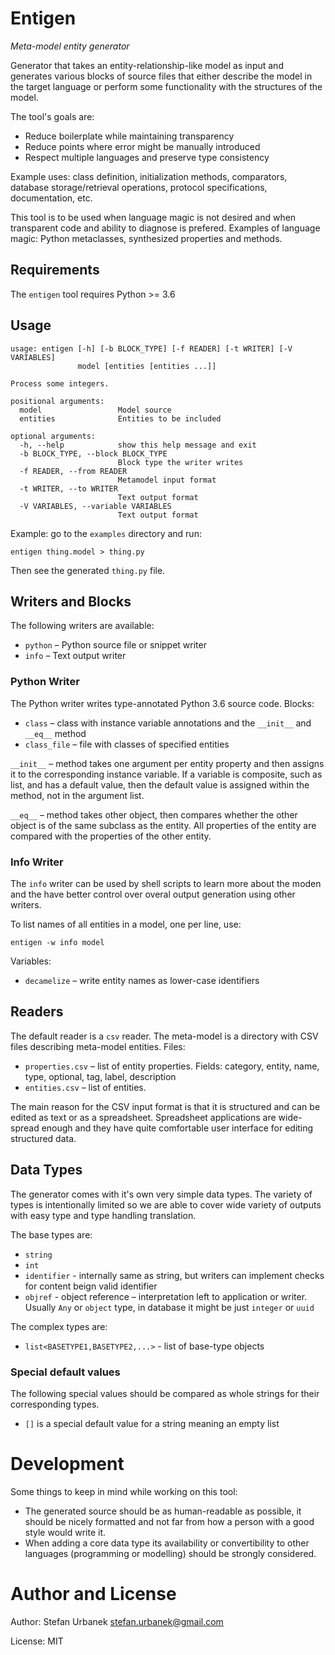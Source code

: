 # Entigen

_Meta-model entity generator_

Generator that takes an entity-relationship-like model as input and generates
various blocks of source files that either describe the model in the target
language or perform some functionality with the structures of the model.

The tool's goals are:

* Reduce boilerplate while maintaining transparency
* Reduce points where error might be manually introduced
* Respect multiple languages and preserve type consistency

Example uses: class definition, initialization methods, comparators, database
storage/retrieval operations, protocol specifications, documentation, etc.

This tool is to be used when language magic is not desired and when transparent
code and ability to diagnose is prefered. Examples of language magic: Python
metaclasses, synthesized properties and methods.


## Requirements

The `entigen` tool requires Python >= 3.6


## Usage

	usage: entigen [-h] [-b BLOCK_TYPE] [-f READER] [-t WRITER] [-V VARIABLES]
				   model [entities [entities ...]]

	Process some integers.

	positional arguments:
	  model                 Model source
	  entities              Entities to be included

	optional arguments:
	  -h, --help            show this help message and exit
	  -b BLOCK_TYPE, --block BLOCK_TYPE
							Block type the writer writes
	  -f READER, --from READER
							Metamodel input format
	  -t WRITER, --to WRITER
							Text output format
	  -V VARIABLES, --variable VARIABLES
							Text output format


Example: go to the `examples` directory and run:

    entigen thing.model > thing.py

Then see the generated `thing.py` file.

## Writers and Blocks

The following writers are available:

* `python` – Python source file or snippet writer
* `info` – Text output writer


### Python Writer

The Python writer writes type-annotated Python 3.6 source code. Blocks:

* `class` – class with instance variable annotations and the
  `__init__` and `__eq__` method
* `class_file` – file with classes of specified entities

`__init__` – method takes one argument per entity property and then assigns
it to the corresponding instance variable. If a variable is composite, such as
list, and has a default value, then the default value is assigned within the
method, not in the argument list.

`__eq__` – method takes other object, then compares whether the other object is
of the same subclass as the entity. All properties of the entity are compared
with the properties of the other entity.


### Info Writer

The `info` writer can be used by shell scripts to learn more about the moden
and the have better control over overal output generation using other writers.

To list names of all entities in a model, one per line, use:

    entigen -w info model

Variables:

* `decamelize` – write entity names as lower-case identifiers


## Readers

The default reader is a `csv` reader. The meta-model is a directory with CSV
files describing meta-model entities. Files:

* `properties.csv` – list of entity properties. Fields: category, entity, name,
  type, optional, tag, label, description
* `entities.csv` – list of entities.

The main reason for the CSV input format is that it is structured and can be
edited as text or as a spreadsheet. Spreadsheet applications are wide-spread
enough and they have quite comfortable user interface for editing structured
data.


## Data Types

The generator comes with it's own very simple data types. The variety of types
is intentionally limited so we are able to cover wide variety of outputs with
easy type and type handling translation.

The base types are:

* `string`
* `int`
* `identifier` - internally same as string, but writers can implement checks
   for content beign valid identifier
* `objref` - object reference – interpretation left to application or writer.
  Usually `Any` or `object` type, in database it might be just `integer` or
  `uuid`

The complex types are:

* `list<BASETYPE1,BASETYPE2,...>` - list of base-type objects


### Special default values

The following special values should be compared as whole strings for their
corresponding types.

* `[]` is a special default value for a string meaning an empty list


# Development

Some things to keep in mind while working on this tool:

* The generated source should be as human-readable as possible, it should be
    nicely formatted and not far from how a person with a good style would
    write it.
* When adding a core data type its availability or convertibility to other
    languages (programming or modelling) should be strongly considered.

# Author and License

Author: Stefan Urbanek stefan.urbanek@gmail.com

License: MIT
